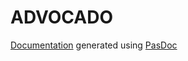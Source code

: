 # ADVOCADO

[Documentation](https://lenni266.github.io/AdvoCat/) generated using [PasDoc](https://github.com/pasdoc/pasdoc/wiki) 
